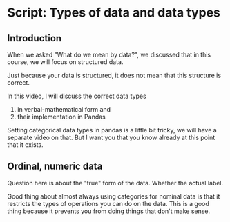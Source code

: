 # Script: Types of data and data types

## Introduction

When we asked "What do we mean by data?", we discussed that in this course, we will
focus on structured data.

Just because your data is structured, it does not mean that this structure is correct.

In this video, I will discuss the correct data types

1. in verbal-mathematical form and
1. their implementation in Pandas

Setting categorical data types in pandas is a little bit tricky, we will have a separate
video on that. But I want you that you know already at this point that it exists.

## Ordinal, numeric data

Question here is about the "true" form of the data. Whether the actual label.

Good thing about almost always using categories for nominal data is that it restricts
the types of operations you can do on the data. This is a good thing because it prevents
you from doing things that don't make sense.
